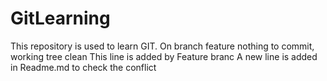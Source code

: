 # GitLearning
This repository is used to learn GIT.
On branch feature
nothing to commit, working tree clean
This line is added by Feature branc
A new line is added in Readme.md to check the conflict

